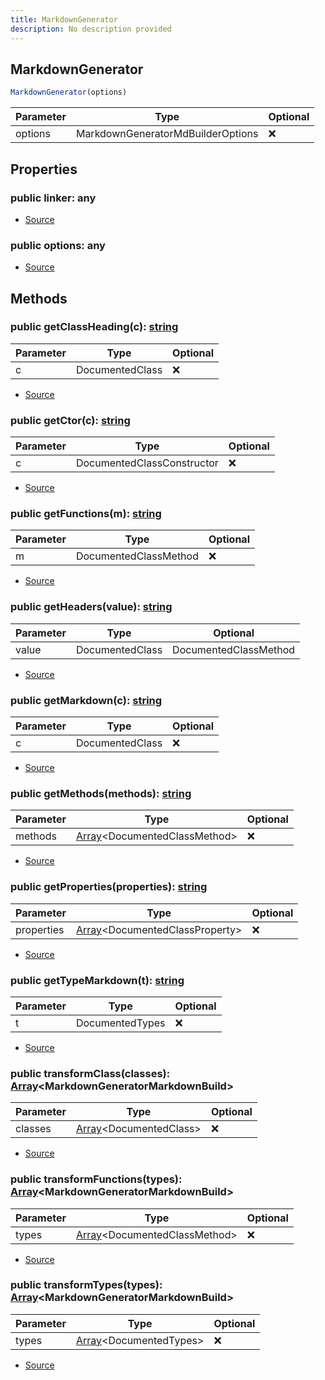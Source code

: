 ```yaml
---
title: MarkdownGenerator
description: No description provided
---
```



## MarkdownGenerator


```typescript
MarkdownGenerator(options)
```
| Parameter | Type | Optional |
| ----------- | ----------- | ----------- |
| options | MarkdownGeneratorMdBuilderOptions | ❌ |


## Properties
### public linker: any
- [Source](https://github.com/neplextech/micro-docgen/blob/515b36b40a80a8da0e52785839d6336deb90e3f3/src/generators/MarkdownGenerator.ts#L26)
### public options: any
- [Source](https://github.com/neplextech/micro-docgen/blob/515b36b40a80a8da0e52785839d6336deb90e3f3/src/generators/MarkdownGenerator.ts#L28)

## Methods
### public getClassHeading(c): [string](https://developer.mozilla.org/en-US/docs/Web/JavaScript/Reference/Global_Objects/String)
| Parameter | Type | Optional |
| ----------- | ----------- | ----------- |
| c | DocumentedClass | ❌ |


- [Source](https://github.com/neplextech/micro-docgen/blob/515b36b40a80a8da0e52785839d6336deb90e3f3/src/generators/MarkdownGenerator.ts#L44)
### public getCtor(c): [string](https://developer.mozilla.org/en-US/docs/Web/JavaScript/Reference/Global_Objects/String)
| Parameter | Type | Optional |
| ----------- | ----------- | ----------- |
| c | DocumentedClassConstructor | ❌ |


- [Source](https://github.com/neplextech/micro-docgen/blob/515b36b40a80a8da0e52785839d6336deb90e3f3/src/generators/MarkdownGenerator.ts#L52)
### public getFunctions(m): [string](https://developer.mozilla.org/en-US/docs/Web/JavaScript/Reference/Global_Objects/String)
| Parameter | Type | Optional |
| ----------- | ----------- | ----------- |
| m | DocumentedClassMethod | ❌ |


- [Source](https://github.com/neplextech/micro-docgen/blob/515b36b40a80a8da0e52785839d6336deb90e3f3/src/generators/MarkdownGenerator.ts#L269)
### public getHeaders(value): [string](https://developer.mozilla.org/en-US/docs/Web/JavaScript/Reference/Global_Objects/String)
| Parameter | Type | Optional |
| ----------- | ----------- | ----------- |
| value | DocumentedClass | DocumentedClassMethod | DocumentedTypes | ❌ |


- [Source](https://github.com/neplextech/micro-docgen/blob/515b36b40a80a8da0e52785839d6336deb90e3f3/src/generators/MarkdownGenerator.ts#L32)
### public getMarkdown(c): [string](https://developer.mozilla.org/en-US/docs/Web/JavaScript/Reference/Global_Objects/String)
| Parameter | Type | Optional |
| ----------- | ----------- | ----------- |
| c | DocumentedClass | ❌ |


- [Source](https://github.com/neplextech/micro-docgen/blob/515b36b40a80a8da0e52785839d6336deb90e3f3/src/generators/MarkdownGenerator.ts#L158)
### public getMethods(methods): [string](https://developer.mozilla.org/en-US/docs/Web/JavaScript/Reference/Global_Objects/String)
| Parameter | Type | Optional |
| ----------- | ----------- | ----------- |
| methods | [Array](https://developer.mozilla.org/en-US/docs/Web/JavaScript/Reference/Global_Objects/Array)\<DocumentedClassMethod> | ❌ |


- [Source](https://github.com/neplextech/micro-docgen/blob/515b36b40a80a8da0e52785839d6336deb90e3f3/src/generators/MarkdownGenerator.ts#L200)
### public getProperties(properties): [string](https://developer.mozilla.org/en-US/docs/Web/JavaScript/Reference/Global_Objects/String)
| Parameter | Type | Optional |
| ----------- | ----------- | ----------- |
| properties | [Array](https://developer.mozilla.org/en-US/docs/Web/JavaScript/Reference/Global_Objects/Array)\<DocumentedClassProperty> | ❌ |


- [Source](https://github.com/neplextech/micro-docgen/blob/515b36b40a80a8da0e52785839d6336deb90e3f3/src/generators/MarkdownGenerator.ts#L173)
### public getTypeMarkdown(t): [string](https://developer.mozilla.org/en-US/docs/Web/JavaScript/Reference/Global_Objects/String)
| Parameter | Type | Optional |
| ----------- | ----------- | ----------- |
| t | DocumentedTypes | ❌ |


- [Source](https://github.com/neplextech/micro-docgen/blob/515b36b40a80a8da0e52785839d6336deb90e3f3/src/generators/MarkdownGenerator.ts#L115)
### public transformClass(classes): [Array](https://developer.mozilla.org/en-US/docs/Web/JavaScript/Reference/Global_Objects/Array)\<MarkdownGeneratorMarkdownBuild>
| Parameter | Type | Optional |
| ----------- | ----------- | ----------- |
| classes | [Array](https://developer.mozilla.org/en-US/docs/Web/JavaScript/Reference/Global_Objects/Array)\<DocumentedClass> | ❌ |


- [Source](https://github.com/neplextech/micro-docgen/blob/515b36b40a80a8da0e52785839d6336deb90e3f3/src/generators/MarkdownGenerator.ts#L85)
### public transformFunctions(types): [Array](https://developer.mozilla.org/en-US/docs/Web/JavaScript/Reference/Global_Objects/Array)\<MarkdownGeneratorMarkdownBuild>
| Parameter | Type | Optional |
| ----------- | ----------- | ----------- |
| types | [Array](https://developer.mozilla.org/en-US/docs/Web/JavaScript/Reference/Global_Objects/Array)\<DocumentedClassMethod> | ❌ |


- [Source](https://github.com/neplextech/micro-docgen/blob/515b36b40a80a8da0e52785839d6336deb90e3f3/src/generators/MarkdownGenerator.ts#L95)
### public transformTypes(types): [Array](https://developer.mozilla.org/en-US/docs/Web/JavaScript/Reference/Global_Objects/Array)\<MarkdownGeneratorMarkdownBuild>
| Parameter | Type | Optional |
| ----------- | ----------- | ----------- |
| types | [Array](https://developer.mozilla.org/en-US/docs/Web/JavaScript/Reference/Global_Objects/Array)\<DocumentedTypes> | ❌ |


- [Source](https://github.com/neplextech/micro-docgen/blob/515b36b40a80a8da0e52785839d6336deb90e3f3/src/generators/MarkdownGenerator.ts#L105)